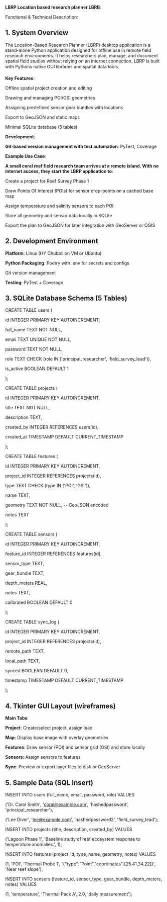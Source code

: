 **LBRP Location based research planner LBRB**: 

Functional & Technical Description:


## 1. System Overview

The Location-Based Research Planner (LBRP) desktop application is a stand-alone Python application designed for offline use in remote field research environments. It helps researchers plan, manage, and document spatial field studies without relying on an internet connection. LBRP is built with Pythons native GUI libraries and spatial data tools.


**Key Features**: 

Offline spatial project creation and editing

Drawing and managing POI/GSI geometries

Assigning predefined sensor gear bundles with locations

Export to GeoJSON and static maps

Minimal SQLite database (5 tables)



**Development**: 

**Git-based version management with test automation**: PyTest, Coverage

**Example Use Case**: 

**A small coral reef field research team arrives at a remote island. With no internet access, they start the LBRP application to**: 

Create a project for Reef Survey Phase 1

Draw Points Of Interest (POIs) for sensor drop-points on a cached base map

Assign temperature and salinity sensors to each POI

Store all geometry and sensor data locally in SQLite

Export the plan to GeoJSON for later integration with GeoServer or QGIS



## 2. Development Environment

**Platform**: Linux (HY Chubbli on VM or Ubuntu)

**Python Packaging**: Poetry with .env for secrets and configs

Git version management

**Testing**: PyTest + Coverage



## 3. SQLite Database Schema (5 Tables)



CREATE TABLE users (

id INTEGER PRIMARY KEY AUTOINCREMENT,

full_name TEXT NOT NULL,

email TEXT UNIQUE NOT NULL,

password TEXT NOT NULL,

role TEXT CHECK (role IN ('principal_researcher', 'field_survey_lead')),

is_active BOOLEAN DEFAULT 1

);

CREATE TABLE projects (

id INTEGER PRIMARY KEY AUTOINCREMENT,

title TEXT NOT NULL,

description TEXT,

created_by INTEGER REFERENCES users(id),

created_at TIMESTAMP DEFAULT CURRENT_TIMESTAMP

);

CREATE TABLE features (

id INTEGER PRIMARY KEY AUTOINCREMENT,

project_id INTEGER REFERENCES projects(id),

type TEXT CHECK (type IN ('POI', 'GSI')),

name TEXT,

geometry TEXT NOT NULL, -- GeoJSON encoded

notes TEXT

);

CREATE TABLE sensors (

id INTEGER PRIMARY KEY AUTOINCREMENT,

feature_id INTEGER REFERENCES features(id),

sensor_type TEXT,

gear_bundle TEXT,

depth_meters REAL,

notes TEXT,

calibrated BOOLEAN DEFAULT 0

);

CREATE TABLE sync_log (

id INTEGER PRIMARY KEY AUTOINCREMENT,

project_id INTEGER REFERENCES projects(id),

remote_path TEXT,

local_path TEXT,

synced BOOLEAN DEFAULT 0,

timestamp TIMESTAMP DEFAULT CURRENT_TIMESTAMP

);



## 4. Tkinter GUI Layout (wireframes)

**Main Tabs**: 

**Project**: Create/select project, assign lead

**Map**: Display base image with overlay geometries

**Features**: Draw sensor (POI) and sensor grid (GSI) and store locally

**Sensors**: Assign sensors to features

**Sync**: Preview or export layer files to disk or GeoServer



## 5. Sample Data (SQL Insert)



INSERT INTO users (full_name, email, password, role) VALUES

('Dr. Carol Smith', 'coral@example.com', 'hashedpassword', 'principal_researcher'),

('Lee Diver', 'lee@example.com', 'hashedpassword2', 'field_survey_lead');



INSERT INTO projects (title, description, created_by) VALUES

('Lagoon Phase 1', 'Baseline study of reef ecosystem response to temperature anomalies.', 1);



INSERT INTO features (project_id, type, name, geometry, notes) VALUES

(1, 'POI', 'Thermal Probe 1', '{"type":"Point","coordinates":[25.41,34.22]}', 'Near reef slope');



INSERT INTO sensors (feature_id, sensor_type, gear_bundle, depth_meters, notes) VALUES

(1, 'temperature', 'Thermal Pack A', 2.0, 'daily measurement');

